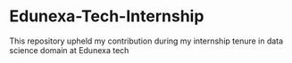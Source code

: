 # Edunexa-Tech-Internship
This repository upheld my contribution during my internship tenure in data science domain at Edunexa tech
